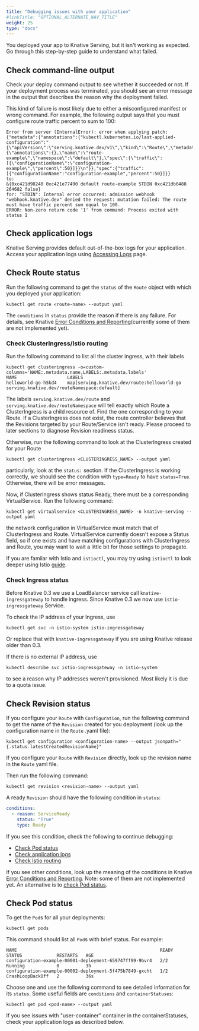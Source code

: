 ```yaml
---
title: "Debugging issues with your application"
#linkTitle: "OPTIONAL_ALTERNATE_NAV_TITLE"
weight: 25
type: "docs"
---
```


You deployed your app to Knative Serving, but it isn't working as expected. Go
through this step-by-step guide to understand what failed.

## Check command-line output

Check your deploy command output to see whether it succeeded or not. If your
deployment process was terminated, you should see an error message in the output
that describes the reason why the deployment failed.

This kind of failure is most likely due to either a misconfigured manifest or
wrong command. For example, the following output says that you must configure
route traffic percent to sum to 100:

```
Error from server (InternalError): error when applying patch:
{"metadata":{"annotations":{"kubectl.kubernetes.io/last-applied-configuration":"{\"apiVersion\":\"serving.knative.dev/v1\",\"kind\":\"Route\",\"metadata\":{\"annotations\":{},\"name\":\"route-example\",\"namespace\":\"default\"},\"spec\":{\"traffic\":[{\"configurationName\":\"configuration-example\",\"percent\":50}]}}\n"}},"spec":{"traffic":[{"configurationName":"configuration-example","percent":50}]}}
to:
&{0xc421d98240 0xc421e77490 default route-example STDIN 0xc421db0488 264682 false}
for: "STDIN": Internal error occurred: admission webhook "webhook.knative.dev" denied the request: mutation failed: The route must have traffic percent sum equal to 100.
ERROR: Non-zero return code '1' from command: Process exited with status 1
```

## Check application logs

Knative Serving provides default out-of-the-box logs for your application.
Access your application logs using [Accessing Logs](./accessing-logs.md) page.

## Check Route status

Run the following command to get the `status` of the `Route` object with which
you deployed your application:

```shell
kubectl get route <route-name> --output yaml
```

The `conditions` in `status` provide the reason if there is any failure. For
details, see Knative
[Error Conditions and Reporting](https://github.com/knative/serving/blob/master/docs/spec/errors.md)(currently
some of them are not implemented yet).

### Check ClusterIngress/Istio routing

Run the following command to list all the cluster ingress, with their labels

```shell
kubectl get clusteringress -o=custom-columns='NAME:.metadata.name,LABELS:.metadata.labels'
NAME                   LABELS
helloworld-go-h5kd4    map[serving.knative.dev/route:helloworld-go serving.knative.dev/routeNamespace:default]
```

The labels `serving.knative.dev/route` and `serving.knative.dev/routeNamespace`
will tell exactly which Route a ClusterIngress is a child resource of. Find the
one corresponding to your Route. If a ClusterIngress does not exist, the route
controller believes that the Revisions targeted by your Route/Service isn't
ready. Please proceed to later sections to diagnose Revision readiness status.

Otherwise, run the following command to look at the ClusterIngress created for
your Route

```
kubectl get clusteringress <CLUSTERINGRESS_NAME> --output yaml
```

particularly, look at the `status:` section. If the ClusterIngress is working
correctly, we should see the condition with `type=Ready` to have `status=True`.
Otherwise, there will be error messages.

Now, if ClusterIngress shows status Ready, there must be a corresponding
VirtualService. Run the following command:

```shell
kubectl get virtualservice <CLUSTERINGRESS_NAME> -n knative-serving --output yaml
```

the network configuration in VirtualService must match that of ClusterIngress
and Route. VirtualService currently doesn't expose a Status field, so if one
exists and have matching configurations with ClusterIngress and Route, you may
want to wait a little bit for those settings to propagate.

If you are familar with Istio and `istioctl`, you may try using `istioctl` to
look deeper using Istio
[guide](https://istio.io/help/ops/traffic-management/proxy-cmd/).

### Check Ingress status

Before Knative 0.3 we use a LoadBalancer service call `knative-ingressgateway`
to handle ingress. Since Knative 0.3 we now use `istio-ingressgateway` Service.

To check the IP address of your Ingress, use

```shell
kubectl get svc -n istio-system istio-ingressgateway
```

Or replace that with `knative-ingressgateway` if you are using Knative release
older than 0.3.

If there is no external IP address, use

```shell
kubectl describe svc istio-ingressgateway -n istio-system
```

to see a reason why IP addresses weren't provisioned. Most likely it is due to a
quota issue.

## Check Revision status

If you configure your `Route` with `Configuration`, run the following command to
get the name of the `Revision` created for you deployment (look up the
configuration name in the `Route` .yaml file):

```shell
kubectl get configuration <configuration-name> --output jsonpath="{.status.latestCreatedRevisionName}"
```

If you configure your `Route` with `Revision` directly, look up the revision
name in the `Route` yaml file.

Then run the following command:

```shell
kubectl get revision <revision-name> --output yaml
```

A ready `Revision` should have the following condition in `status`:

```yaml
conditions:
  - reason: ServiceReady
    status: "True"
    type: Ready
```

If you see this condition, check the following to continue debugging:

- [Check Pod status](#check-pod-status)
- [Check application logs](#check-application-logs)
- [Check Istio routing](#check-clusteringressistio-routing)

If you see other conditions, look up the meaning of the conditions in Knative
[Error Conditions and Reporting](https://github.com/knative/serving/blob/master/docs/spec/errors.md).
Note: some of them are not implemented yet. An alternative is to
[check Pod status](#check-pod-status).

## Check Pod status

To get the `Pod`s for all your deployments:

```shell
kubectl get pods
```

This command should list all `Pod`s with brief status. For example:

```text
NAME                                                      READY     STATUS             RESTARTS   AGE
configuration-example-00001-deployment-659747ff99-9bvr4   2/2       Running            0          3h
configuration-example-00002-deployment-5f475b7849-gxcht   1/2       CrashLoopBackOff   2          36s
```

Choose one and use the following command to see detailed information for its
`status`. Some useful fields are `conditions` and `containerStatuses`:

```shell
kubectl get pod <pod-name> --output yaml

```

If you see issues with "user-container" container in the containerStatuses,
check your application logs as described below.
